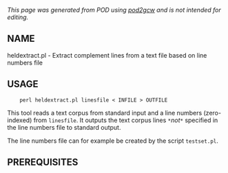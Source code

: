 _This page was generated from POD using [pod2gcw](http://code.google.com/p/pod2gcw) and is not intended for editing._

## NAME ##
heldextract.pl - Extract complement lines from a text file based on line numbers file

## USAGE ##
```
    perl heldextract.pl linesfile < INFILE > OUTFILE
```
This tool reads a text corpus from standard input and a line numbers (zero-indexed) from `linesfile`. It outputs the text corpus lines _`*`not`*`_ specified in the line numbers file to standard output.

The line numbers file can for example be created by the script `testset.pl`.

## PREREQUISITES ##